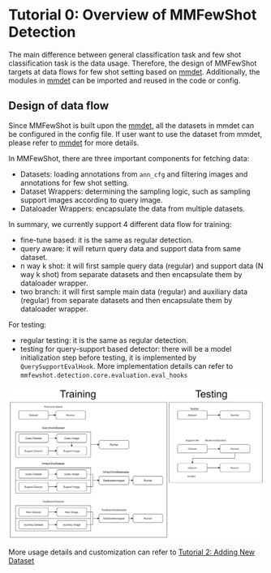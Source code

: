 # Tutorial 0: Overview of MMFewShot Detection

The main difference between general classification task and few shot classification task
is the data usage.
Therefore, the design of MMFewShot targets at data flows for few shot setting based on [mmdet](https://github.com/open-mmlab/mmdetection).
Additionally, the modules in [mmdet](https://github.com/open-mmlab/mmdetection) can be imported and reused in the code or config.

## Design of data flow

Since MMFewShot is built upon the [mmdet](https://mmdetection.readthedocs.io/en/latest),
all the datasets in mmdet can be configured in the config file.
If user want to use the dataset from mmdet,
please refer to [mmdet](https://mmdetection.readthedocs.io/en/latest/tutorials/customize_dataset.html) for more details.

In MMFewShot, there are three important components for fetching data:

- Datasets: loading annotations from `ann_cfg` and filtering images and annotations for few shot setting.
- Dataset Wrappers: determining the sampling logic, such as sampling support images according to query image.
- Dataloader Wrappers: encapsulate the data from multiple datasets.

In summary, we currently support 4 different data flow for training:

- fine-tune based: it is the same as regular detection.
- query aware: it will return query data and support data from same dataset.
- n way k shot: it will first sample query data (regular) and support data (N way k shot) from separate datasets and then encapsulate them by dataloader wrapper.
- two branch: it will first sample main data (regular) and auxiliary data (regular) from separate datasets and then encapsulate them by dataloader wrapper.

For testing:

- regular testing: it is the same as regular detection.
- testing for query-support based detector: there will be a model initialization step before testing, it is implemented
  by `QuerySupportEvalHook`. More implementation details can refer to `mmfewshot.detection.core.evaluation.eval_hooks`

![](../_static/image/detection_data_flow.jpg)

More usage details and customization can refer to [Tutorial 2: Adding New Dataset](https://mmfewshot.readthedocs.io/en/latest/detection/customize_dataset.html)
